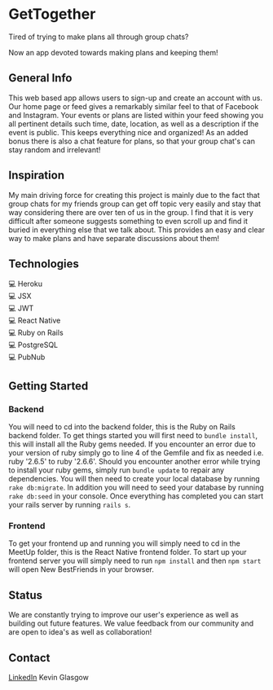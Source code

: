 # GetTogether
Tired of trying to make plans all through group chats? 

Now an app devoted towards making plans and keeping them!

## General Info
This web based app allows users to sign-up and create an account with us. Our home page or feed gives a remarkably similar feel to that of Facebook and Instagram. Your events or plans are listed within your feed showing you all pertinent details such time, date, location, as well as a description if the event is public. This keeps everything nice and organized! As an added bonus there is also a chat feature for plans, so that your group chat's can stay random and irrelevant! 

## Inspiration
My main driving force for creating this project is mainly due to the fact that group chats for my friends group can get off topic very easily and stay that way considering there are over ten of us in the group. I find that it is very difficult after someone suggests something to even scroll up and find it buried in everything else that we talk about. This provides an easy and clear way to make plans and have separate discussions about them!

## Technologies
💻 Heroku <br />
💻 JSX <br />
💻 JWT <br />
💻 React Native <br />
💻 Ruby on Rails <br />
💻 PostgreSQL <br />
💻 PubNub <br />

## Getting Started
### Backend
You will need to cd into the backend folder, this is the Ruby on Rails backend folder. To get things started you will first need to ```bundle install```, this will install all the Ruby gems needed. If you encounter an error due to your version of ruby simply go to line 4 of the Gemfile and fix as needed i.e. ruby '2.6.5' to ruby '2.6.6'. Should you encounter another error while trying to install your ruby gems, simply run ```bundle update``` to repair any dependencies. You will then need to create your local database by running ```rake db:migrate```. In addition you will need to seed your database by running ```rake db:seed``` in your console. Once everything has completed you can start your rails server by running ```rails s```.
### Frontend
To get your frontend up and running you will simply need to cd in the MeetUp folder, this is the React Native frontend folder. To start up your frontend server you will simply need to run ```npm install``` and then ```npm start``` will open New BestFriends in your browser.

## Status
We are constantly trying to improve our user's experience as well as building out future features. We value feedback from our community and are open to idea's as well as collaboration!

## Contact
[LinkedIn](https://www.linkedin.com/in/kevin-glasgow-21795154/)  Kevin Glasgow
